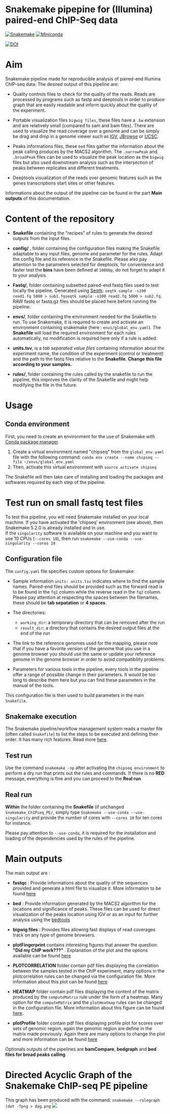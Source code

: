 # Snakemake pipepine for (Illumina) paired-end ChIP-Seq data

[![Snakemake](https://img.shields.io/badge/snakemake-≥5.2.0-brightgreen.svg)](https://snakemake.bitbucket.io)
[![Miniconda](https://img.shields.io/badge/miniconda-blue.svg)](https://conda.io/miniconda)


[![DOI](https://zenodo.org/badge/141444770.svg)](https://zenodo.org/badge/latestdoi/141444770)

# Aim

Snakemake pipeline made for reproducible analysis of paired-end Illumina ChIP-seq data. The desired output of this pipeline are:

- Quality controls files to check for the quality of the reads. Reads are processed by programs such as fastp and deeptools in order to produce graph that are easily readable and inform quickly about the quality of the experiment.

- Portable visualization files `bigwig files`, these files have a `.bw` extension and are relatively small (compared to sam and bam files). There are used to visualize the read coverage over a genome and can be simply be drag and drop in a genome viewer such as [IGV](http://software.broadinstitute.org/software/igv/), [JBrowse](https://jbrowse.org) or [UCSC](https://genome.ucsc.edu).

- Peaks informations files, these `bed` files gather the information about the peak calling produces by the MACS2 algorithm. The `.narrowPeak` and `.broadPeak` files can be used to visualize the peak location as the `bigwig` files but also used downstream analysis such as the intersection of peaks between replicates and different treatments.

- Deeptools visualization of the reads over genomic features such as the genes transcriptions start sites or other features.

Informations about the output of the pipeline can be found in the part **Main outputs** of this documentation.

# Content of the repository

- **Snakefile** containing the "recipes" of rules to generate the desired outputs from the input files.

- **config/** , folder containing the configuration files making the Snakefile adaptable to any input files, genome and parameter for the rules. Adapt the config file and its reference in the Snakefile. Please also pay attention to the parameters selected for deeptools, for convenience and faster test the **bins** have been defined at `1000bp`, do not forget to adapt it to your analysis.

- **Fastq/**, folder containing subsetted paired-end fastq files used to test locally the pipeline. Generated using [Seqtk](https://github.com/lh3/seqtk): `seqtk sample -s100 read1.fq 5000 > sub1.fqseqtk sample -s100 read2.fq 5000 > sub2.fq`. RAW fastq or fastq.gz files should be placed here before running the pipeline.

- **envs/**, folder containing the environment needed for the Snakefile to run. To use Snakemake, it is required to create and activate an environment containing snakemake (here : `envs/global_env.yaml`). The **Snakefile** will load the required environment for each rules automatically, no modification is required here only if a rule is added.

- **units.tsv**, is a *tab separated value files* containing information about the experiment name, the condition of the experiment (control or treatment) and the path to the fastq files relative to the **Snakefile**. **Change this file according to your samples.**

- **rules/**, folder containing the rules called by the snakefile to run the pipeline, this improves the clarity of the Snakefile and might help modifying the file in the future.


# Usage

## Conda environment

First, you need to create an environment for the use of Snakemake with [Conda package manager](https://conda.io/docs/using/envs.html).
1. Create a virtual environment named "chipseq" from the `global_env.yaml` file with the following command: `conda env create --name chipseq --file ~/envs/global_env.yaml`
2. Then, activate this virtual environment with `source activate chipseq`

The Snakefile will then take care of installing and loading the packages and softwares required by each step of the pipeline.

# Test run on small fastq test files
To test this pipeline, you will need Snakemake installed on your local machine. If you have activated the 'chipseq' environment (see above), then Snakemake 5.2.0 is already installed and in use.    
If the `singularity` software is available on your machine and you want to use 10 CPUs (`--cores 10`), then run `snakemake --use-conda --use-singularity --cores 10`

## Configuration file

The `config.yaml` file specifies custom options for Snakemake:

- Sample information `units: units.tsv` indicates where to find the sample names. Paired-end files should be provided such as the forward read is to be found in the `fq1` column while the reverse read in the `fq2` column. Please pay attention at respecting the spaces between the filenames, these should be **tab sepatation** or **4 spaces**.

- The directories:
  - `working_dir`: a temporary directory that can be removed after the run
  - `result_dir`: a directory that contains the desired output files at the end of the run

- The link to the reference genomes used for the mapping, please note that if you have a favorite version of the genome that you use in a genome browser you should use the same or update your reference genome in the genome browser in order to avoid compatibility problems.

- Parameters for various tools in the pipeline, every tools in the pipeline offer a range of possible change in their parameters. It would be too long to describe them here but you can find these parameters in the manual of the tools.

This configuration file is then used to build parameters in the main `Snakefile`.

## Snakemake execution

The Snakemake pipeline/workflow management system reads a master file (often called `Snakefile`) to list the steps to be executed and defining their order.
It has many rich features. Read more [here](https://snakemake.readthedocs.io/en/stable/).

## Test run

Use the command `snakemake -np` after activating the `chipseq environment` to perform a dry run that prints out the rules and commands. If there is no **RED** message, everything is fine and you can proceed to the **Real run**

## Real run

**Within** the folder containing the **Snakefile** (if unchanged `Snakemake_ChIPseq_PE/`, simply type `Snakemake --use-conda --use-singularity` and provide the number of cores with `--cores 10` for ten cores for instance.

Please pay attention to `--use-conda`, it is required for the installation and loading of the dependencies used by the rules of the pipeline.

# Main outputs

The main output are :

- **fastqc** : Provide informations about the quality of the sequences provided and generate a html file to visualize it. More information to be found [here](https://www.bioinformatics.babraham.ac.uk/projects/fastqc/)

- **bed** : Provide information generated by the MACS2 algorithm for the locations and significance of peaks. These files can be used for direct visualization of the peaks location using IGV or as an input for further analysis using the [bedtools](https://bedtools.readthedocs.io/en/latest/content/bedtools-suite.html)

- **bigwig files** : Provides files allowing fast displays of read coverages track on any type of genome browsers.

- **plotFingerprint** contains interesting figures that answer the question: **"Did my ChIP work???"** . Explanation of the plot and the options available can be found [here](https://deeptools.readthedocs.io/en/develop/content/tools/plotFingerprint.html)

- **PLOTCORRELATION** folder contain pdf files displaying the correlation between the samples tested in the ChIP experiment, many options in the plotcorrelation rules can be changed via the configuration file. More information about this plot can be found [here](https://deeptools.readthedocs.io/en/develop/content/tools/plotCorrelation.html)

- **HEATMAP** folder contain pdf files displaying the content of the matrix produced by the `computeMatrix` rule under the form of a heatmap. Many option for the `computeMatrix` and the `plotHeatmap` rules can be changed in the configuration file. More information about this figure can be found [here](https://deeptools.readthedocs.io/en/develop/content/tools/plotHeatmap.html).

- **plotProfile** folder contain pdf files displaying profile plot for scores over sets of genomic region, again the genomic region are define in the matrix made previously. Again there are many options to change the plot and more information can be found [here](https://deeptools.readthedocs.io/en/develop/content/tools/plotProfile.html)

Optionals outputs of the pipelines are **bamCompare**, **bedgraph** and **bed files for broad peaks calling**.

# Directed Acyclic Graph of the Snakemake ChIP-seq PE pipeline

This graph has been produced with the command: `snakemake --rulegraph |dot -Tpng > dag.png`
![](dag.png)
